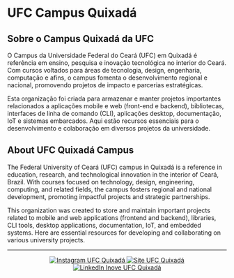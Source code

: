 # UFC Campus Quixadá

## Sobre o Campus Quixadá da UFC

O Campus da Universidade Federal do Ceará (UFC) em Quixadá é referência em ensino, pesquisa e inovação tecnológica no interior do Ceará. Com cursos voltados para áreas de tecnologia, design, engenharia, computação e afins, o campus fomenta o desenvolvimento regional e nacional, promovendo projetos de impacto e parcerias estratégicas.

Esta organização foi criada para armazenar e manter projetos importantes relacionados a aplicações mobile e web (front-end e backend), bibliotecas, interfaces de linha de comando (CLI), aplicações desktop, documentação, IoT e sistemas embarcados. Aqui estão recursos essenciais para o desenvolvimento e colaboração em diversos projetos da universidade.

## About UFC Quixadá Campus

The Federal University of Ceará (UFC) campus in Quixadá is a reference in education, research, and technological innovation in the interior of Ceará, Brazil. With courses focused on technology, design, engineering, computing, and related fields, the campus fosters regional and national development, promoting impactful projects and strategic partnerships.

This organization was created to store and maintain important projects related to mobile and web applications (frontend and backend), libraries, CLI tools, desktop applications, documentation, IoT, and embedded systems. Here are essential resources for developing and collaborating on various university projects.

---

<p align="center">
  <a href="https://www.instagram.com/ufcquixada/" target="_blank">
    <img src="https://img.shields.io/badge/Instagram-UFC%20Quixad%C3%A1-blue?logo=instagram" alt="Instagram UFC Quixadá"/>
  </a>
  <a href="https://quixada.ufc.br/" target="_blank">
    <img src="https://img.shields.io/badge/Site-UFC%20Quixad%C3%A1-green?logo=google-chrome" alt="Site UFC Quixadá"/>
  </a>
  <a href="https://www.linkedin.com/company/inoveufcquixada/" target="_blank">
    <img src="https://img.shields.io/badge/LinkedIn-Inove%20UFC%20Quixad%C3%A1-blue?logo=linkedin" alt="LinkedIn Inove UFC Quixadá"/>
  </a>
</p>